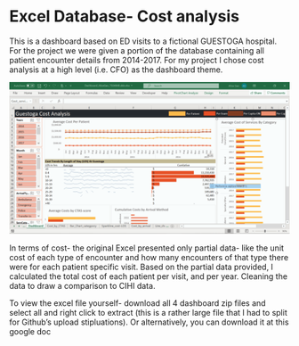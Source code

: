<H1>Excel Database- Cost analysis</H1>
<p>This is a dashboard based on ED visits to a fictional GUESTOGA hospital. For the project we were given a portion of the database containing all patient encounter details from 2014-2017. For my project I chose cost analysis at a high level (i.e. CFO) as the dashboard theme.</p> 
<img src='EXCELGiF.gif' width='1220'>
<p>In terms of cost- the original Excel presented only partial data- like the unit cost of each type of encounter and how many encounters of that type there were for each patient specific visit. Based on the partial data provided, I calculated the total cost of each patient per visit, and per year. Cleaning the data to draw a comparison to CIHI data.</p> 
<p>To view the excel file yourself- download all 4 dashboard zip files and select all and right click to extract (this is a rather large file that I had to split for Github’s upload stipluations). Or alternatively, you can download it at this google doc <a href="https://drive.google.com/open?id=1rLujRRQ7Tr6gxN16Q00wqxMopTANBaUc”>link</href></p>
<H2>Disclaimer</H2>
All data was is fake. There has been no real personal information used in the creation and population of fields in this excel dashboard.

